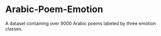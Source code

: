 # Arabic-Poem-Emotion
A dataset containing over 9000 Arabic poems labeled by three emotion classes.
